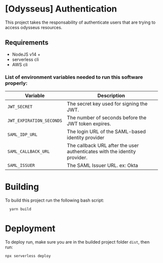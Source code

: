 # [Odysseus] Authentication
This project takes the responsability of authenticate users that are trying to access odysseus resources.

## Requirements
- NodeJS v14 +
- serverless cli
- AWS cli

### List of environment variables needed to run this software properly:

|Variable|Description|
|----|-----------|
|`JWT_SECRET`|The secret key used for signing the JWT.|
|`JWT_EXPIRATION_SECONDS`|The number of seconds before the JWT token expires.|
|`SAML_IDP_URL`|The login URL of the SAML-based identity provider|
|`SAML_CALLBACK_URL`|The callback URL after the user authenticates with the identity provider.|
|`SAML_ISSUER`|The SAML Issuer URL. ex: Okta|

# Building
To build this project run the following bash script:

```sh
  yarn build
```

# Deployment
To deploy run, make sure you are in the builded project folder `dist`, then run:
```
npx serverless deploy
```
